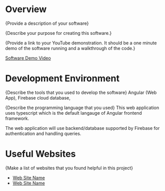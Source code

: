 # Overview

{Provide a description of your software}

{Describe your purpose for creating this software.}

{Provide a link to your YouTube demonstration. It should be a one minute demo of the software running and a walkthrough of the code.}

[Software Demo Video](http://youtube.link.goes.here)

# Development Environment

{Describe the tools that you used to develop the software}
Angular (Web App), Firebase cloud database,

{Describe the programming language that you used}
This web application uses typescript which is the default langauge of Angular frontend framework.

The web application will use backend/database supported by Firebase for authentication and handling queries.

# Useful Websites

{Make a list of websites that you found helpful in this project}

- [Web Site Name](http://url.link.goes.here)
- [Web Site Name](http://url.link.goes.here)
